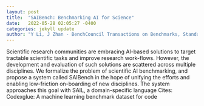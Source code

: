 ```yaml
---
layout: post
title:  "SAIBench: Benchmarking AI for Science"
date:   2022-05-28 02:05:27 -0400
categories: jekyll update
author: "Y Li, J Zhan - BenchCouncil Transactions on Benchmarks, Standards , 2022"
---
```

Scientific research communities are embracing AI-based solutions to target tractable scientific tasks and improve research work-flows. However, the development and evaluation of such solutions are scattered across multiple disciplines. We formalize the problem of scientific AI benchmarking, and propose a system called SAIBench in the hope of unifying the efforts and enabling low-friction on-boarding of new disciplines. The system approaches this goal with SAIL, a domain-specific language  Cites: Codexglue: A machine learning benchmark dataset for code 
